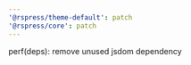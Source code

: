 ```yaml
---
'@rspress/theme-default': patch
'@rspress/core': patch
---
```


perf(deps): remove unused jsdom dependency
